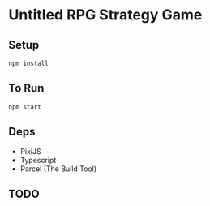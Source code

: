 # Untitled RPG Strategy Game

## Setup

`npm install`

## To Run

`npm start`

## Deps

- PixiJS
- Typescript
- Parcel (The Build Tool)

## TODO
